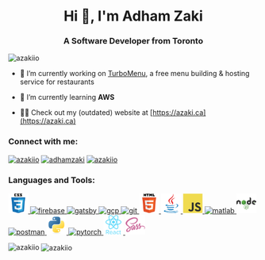 <h1 align="center">Hi 👋, I'm Adham Zaki</h1>
<h3 align="center">A Software Developer from Toronto</h3>

<p align="left"> <img src="https://komarev.com/ghpvc/?username=azakiio&label=Profile%20views&color=0e75b6&style=flat" alt="azakiio" /> </p>

- 🔭 I’m currently working on [TurboMenu](https://turbo.menu), a free menu building & hosting service for restaurants

- 🌱 I’m currently learning **AWS**

- 👨‍💻 Check out my (outdated) website at [https://azaki.ca](https://azaki.ca)

<h3 align="left">Connect with me:</h3>
<p align="left">
<a href="https://twitter.com/azakiio" target="blank"><img align="center" src="https://cdn.jsdelivr.net/npm/simple-icons@3.0.1/icons/twitter.svg" alt="azakiio" height="30" width="40" /></a>
<a href="https://linkedin.com/in/adhamzaki" target="blank"><img align="center" src="https://cdn.jsdelivr.net/npm/simple-icons@3.0.1/icons/linkedin.svg" alt="adhamzaki" height="30" width="40" /></a>
<a href="https://instagram.com/azakiio" target="blank"><img align="center" src="https://cdn.jsdelivr.net/npm/simple-icons@3.0.1/icons/instagram.svg" alt="azakiio" height="30" width="40" /></a>
</p>

<h3 align="left">Languages and Tools:</h3>
<p align="left"> <a href="https://www.w3schools.com/css/" target="_blank"> <img src="https://raw.githubusercontent.com/devicons/devicon/master/icons/css3/css3-original-wordmark.svg" alt="css3" width="40" height="40"/> </a> <a href="https://firebase.google.com/" target="_blank"> <img src="https://www.vectorlogo.zone/logos/firebase/firebase-icon.svg" alt="firebase" width="40" height="40"/> </a> <a href="https://www.gatsbyjs.com/" target="_blank"> <img src="https://www.vectorlogo.zone/logos/gatsbyjs/gatsbyjs-icon.svg" alt="gatsby" width="40" height="40"/> </a> <a href="https://cloud.google.com" target="_blank"> <img src="https://www.vectorlogo.zone/logos/google_cloud/google_cloud-icon.svg" alt="gcp" width="40" height="40"/> </a> <a href="https://git-scm.com/" target="_blank"> <img src="https://www.vectorlogo.zone/logos/git-scm/git-scm-icon.svg" alt="git" width="40" height="40"/> </a> <a href="https://www.w3.org/html/" target="_blank"> <img src="https://raw.githubusercontent.com/devicons/devicon/master/icons/html5/html5-original-wordmark.svg" alt="html5" width="40" height="40"/> </a> <a href="https://www.java.com" target="_blank"> <img src="https://raw.githubusercontent.com/devicons/devicon/master/icons/java/java-original.svg" alt="java" width="40" height="40"/> </a> <a href="https://developer.mozilla.org/en-US/docs/Web/JavaScript" target="_blank"> <img src="https://raw.githubusercontent.com/devicons/devicon/master/icons/javascript/javascript-original.svg" alt="javascript" width="40" height="40"/> </a> <a href="https://www.mathworks.com/" target="_blank"> <img src="https://raw.githubusercontent.com/simple-icons/simple-icons/master/icons/mathworks.svg" alt="matlab" width="40" height="40"/> </a> <a href="https://nodejs.org" target="_blank"> <img src="https://raw.githubusercontent.com/devicons/devicon/master/icons/nodejs/nodejs-original-wordmark.svg" alt="nodejs" width="40" height="40"/> </a> <a href="https://postman.com" target="_blank"> <img src="https://www.vectorlogo.zone/logos/getpostman/getpostman-icon.svg" alt="postman" width="40" height="40"/> </a> <a href="https://www.python.org" target="_blank"> <img src="https://raw.githubusercontent.com/devicons/devicon/master/icons/python/python-original.svg" alt="python" width="40" height="40"/> </a> <a href="https://pytorch.org/" target="_blank"> <img src="https://www.vectorlogo.zone/logos/pytorch/pytorch-icon.svg" alt="pytorch" width="40" height="40"/> </a> <a href="https://reactjs.org/" target="_blank"> <img src="https://raw.githubusercontent.com/devicons/devicon/master/icons/react/react-original-wordmark.svg" alt="react" width="40" height="40"/> </a> <a href="https://sass-lang.com" target="_blank"> <img src="https://raw.githubusercontent.com/devicons/devicon/master/icons/sass/sass-original.svg" alt="sass" width="40" height="40"/> </a> </p>

<p><img align="left" src="https://github-readme-stats.vercel.app/api/top-langs?username=azakiio&show_icons=true&locale=en&layout=compact" alt="azakiio" /></p>

<p>&nbsp;<img align="center" src="https://github-readme-stats.vercel.app/api?username=azakiio&show_icons=true&locale=en" alt="azakiio" /></p>
